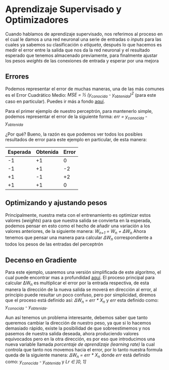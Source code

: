 # Aprendizaje Supervisado y Optimizadores

Cuando hablamos de aprendizaje supervisado, nos referimos al proceso en el cual le damos a una red neuronal una serie de entradas o _inputs_ para las cuales ya sabemos su clasificación o _etiqueta_, después lo que hacemos es medir el error entre la salida que nos da la red neuronal y el resultado esperado que tenemos almacenado previamente, para finalmente ajustar los pesos _weights_ de las conexiones de entrada y esperar por una mejora

## Errores

Podemos representar el error de muchas maneras, una de las más comunes es el Error Cuadrático Medio: _MSE = 1&frasl;2  (y<sub>conocida</sub> - y<sub>obtenida</sub>)<sup>2</sup>_ (para este caso en particular). Puedes ir más a fondo [aquí](https://es.wikipedia.org/wiki/Error_cuadr%C3%A1tico_medio).

Para el primer ejemplo de nuestro perceptrón, para mantenerlo simple, podemos representar el error de la siguiente forma: _err = y<sub>conocida</sub> - y<sub>obtenida</sub>_

¿Por qué? Bueno, la razón es que podemos ver todos los posibles resultados de error para este ejemplo en particular, de esta manera:

| Esperada | Obtenida | Error |
|----------|----------|-------|
| -1 | +1 | 0 |
| -1 | +1 | -2 |
| +1 | -1 | +2 |
| +1 | +1 | 0 |

## Optimizando y ajustando pesos

Principalmente, nuestra meta con el entrenamiento es optimizar estos valores (_weights_) para que nuestra salida se convierta en la esperada, podemos pensar en esto como el hecho de añadir una variación a los valores anteriores, de la siguiente manera:  _W<sub>n+1</sub> = W<sub>n</sub> + &Delta;W<sub>n</sub>_ Ahora tenemos que pensar una manera para calcular _&Delta;W<sub>n</sub>_ correspondiente a todos los pesos de las entradas del perceptrón

## Decenso en Gradiente

Para este ejemplo, usaremos una versión simplificada de este algoritmo, el cual puede encontrar mas a profundidad [aquí](https://en.wikipedia.org/wiki/Gradient_descent). El proceso principal para calcular &Delta;W<sub>n</sub> es multiplicar el error por la entrada respectiva, de esta manera la dirección de la nueva salida se moverá en dirección al error, al principio puede resultar un poco confuso, pero por simplicidad, diremos que el proceso está definido así: _&Delta;W<sub>n</sub> = err * X<sub>n</sub>_ y _err_ esta definido como: _y<sub>conocida</sub> - y<sub>obtenida</sub>_.

Aun así tenemos un problema interesante, debemos saber que tanto queremos cambiar la dirección de nuestro peso, ya que si lo hacemos demasiado rápido, existe la posibilidad de que sobreestimemos y nos pasemos de nuestra salida deseada, ahora produciendo valores equivocados pero en la otra dirección, es por eso que introducimos una nueva variable llamada _porcentaje de aprendizaje (learning rate)_ la cual controla que tanto nos movemos hacia el error, por lo tanto nuestra formula queda de la siguiente manera: _&Delta;W<sub>n</sub> = err * X<sub>n</sub>_ donde _err_ está definido como: _y<sub>conocida</sub> - y<sub>obtenida</sub>_ y _Lr &in; ]0, 1]_
